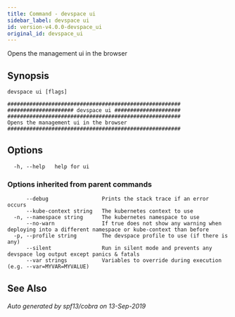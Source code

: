 ```yaml
---
title: Command - devspace ui
sidebar_label: devspace ui
id: version-v4.0.0-devspace_ui
original_id: devspace_ui
---
```



Opens the management ui in the browser

## Synopsis


```
devspace ui [flags]
```

```
#######################################################
##################### devspace ui #####################
#######################################################
Opens the management ui in the browser
#######################################################
```
## Options

```
  -h, --help   help for ui
```

### Options inherited from parent commands

```
      --debug                 Prints the stack trace if an error occurs
      --kube-context string   The kubernetes context to use
  -n, --namespace string      The kubernetes namespace to use
      --no-warn               If true does not show any warning when deploying into a different namespace or kube-context than before
  -p, --profile string        The devspace profile to use (if there is any)
      --silent                Run in silent mode and prevents any devspace log output except panics & fatals
      --var strings           Variables to override during execution (e.g. --var=MYVAR=MYVALUE)
```

## See Also

###### Auto generated by spf13/cobra on 13-Sep-2019
